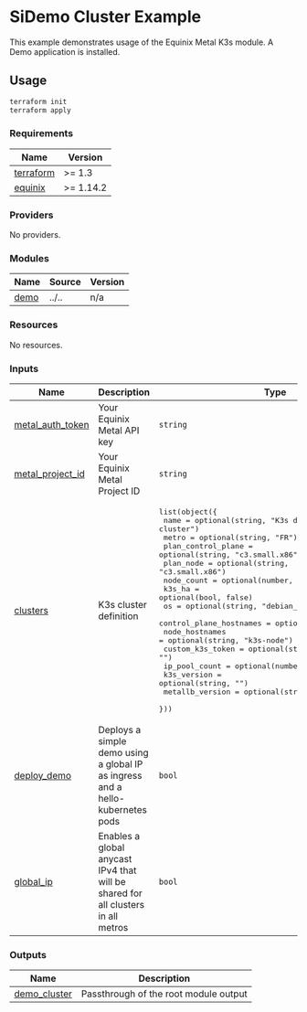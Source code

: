 # SiDemo Cluster Example

This example demonstrates usage of the Equinix Metal K3s module. A Demo application is installed.

## Usage

```bash
terraform init
terraform apply
```

<!-- TEMPLATE: The following block has been generated by terraform-docs util: https://github.com/terraform-docs/terraform-docs -->
<!-- BEGIN_TF_DOCS -->
### Requirements

| Name | Version |
|------|---------|
| <a name="requirement_terraform"></a> [terraform](#requirement\_terraform) | >= 1.3 |
| <a name="requirement_equinix"></a> [equinix](#requirement\_equinix) | >= 1.14.2 |

### Providers

No providers.

### Modules

| Name | Source | Version |
|------|--------|---------|
| <a name="module_demo"></a> [demo](#module\_demo) | ../.. | n/a |

### Resources

No resources.

### Inputs

| Name | Description | Type | Default | Required |
|------|-------------|------|---------|:--------:|
| <a name="input_metal_auth_token"></a> [metal\_auth\_token](#input\_metal\_auth\_token) | Your Equinix Metal API key | `string` | n/a | yes |
| <a name="input_metal_project_id"></a> [metal\_project\_id](#input\_metal\_project\_id) | Your Equinix Metal Project ID | `string` | n/a | yes |
| <a name="input_clusters"></a> [clusters](#input\_clusters) | K3s cluster definition | <pre>list(object({<br>    name                    = optional(string, "K3s demo cluster")<br>    metro                   = optional(string, "FR")<br>    plan_control_plane      = optional(string, "c3.small.x86")<br>    plan_node               = optional(string, "c3.small.x86")<br>    node_count              = optional(number, 0)<br>    k3s_ha                  = optional(bool, false)<br>    os                      = optional(string, "debian_11")<br>    control_plane_hostnames = optional(string, "k3s-cp")<br>    node_hostnames          = optional(string, "k3s-node")<br>    custom_k3s_token        = optional(string, "")<br>    ip_pool_count           = optional(number, 0)<br>    k3s_version             = optional(string, "")<br>    metallb_version         = optional(string, "")<br>  }))</pre> | <pre>[<br>  {}<br>]</pre> | no |
| <a name="input_deploy_demo"></a> [deploy\_demo](#input\_deploy\_demo) | Deploys a simple demo using a global IP as ingress and a hello-kubernetes pods | `bool` | `false` | no |
| <a name="input_global_ip"></a> [global\_ip](#input\_global\_ip) | Enables a global anycast IPv4 that will be shared for all clusters in all metros | `bool` | `false` | no |

### Outputs

| Name | Description |
|------|-------------|
| <a name="output_demo_cluster"></a> [demo\_cluster](#output\_demo\_cluster) | Passthrough of the root module output |
<!-- END_TF_DOCS -->
